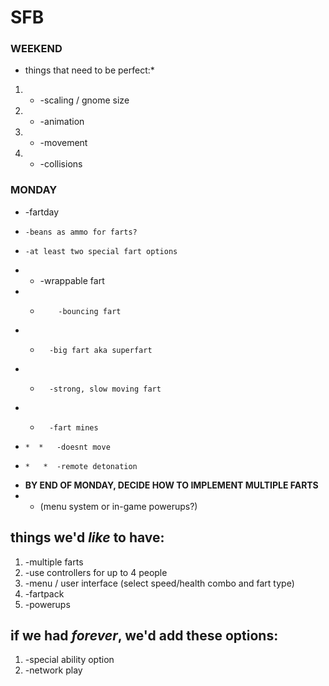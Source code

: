 # SFB #

### WEEKEND ###
*  things that need to be perfect:*
1. *   -scaling / gnome size
1. *   -animation
1. *   -movement
1. *   -collisions

### MONDAY ###
 *  -fartday
*     -beans as ammo for farts?
*     -at least two special fart options
* *  -wrappable fart
* *         -bouncing fart
*  *       -big fart aka superfart
*  *       -strong, slow moving fart
*  *       -fart mines
*     *  *   -doesnt move
*     *   *  -remote detonation
*   **BY END OF MONDAY, DECIDE HOW TO IMPLEMENT MULTIPLE FARTS**
   * *  (menu system or in-game powerups?)


    
## things we'd *like* to have: ##
1.  -multiple farts
1.  -use controllers for up to 4 people
1.  -menu / user interface (select speed/health combo and fart type)
1.  -fartpack
1.  -powerups


## if we had *forever*, we'd add these options: ##
1. -special ability option
1. -network play